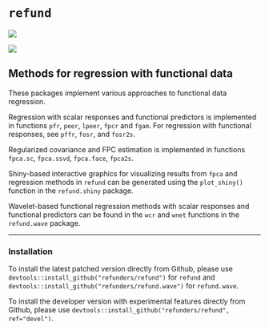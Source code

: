 # `refund`
[![](https://travis-ci.org/refunders/refund.svg?branch=master)](https://travis-ci.org/refunders/refund)

[![](http://cranlogs.r-pkg.org/badges/refund)](http://cran.rstudio.com/web/packages/refund/index.html)

## Methods for regression with functional data

These packages implement various approaches to functional data regression. 

Regression with scalar responses and functional predictors is implemented in functions `pfr`, `peer`, `lpeer`, `fpcr` and `fgam`. For regression with functional responses, see `pffr`, `fosr`, and `fosr2s`.

Regularized covariance and FPC estimation is implemented in functions `fpca.sc`,
`fpca.ssvd`, `fpca.face`, `fpca2s`.


Shiny-based interactive graphics for visualizing results from `fpca` and regression methods in `refund` can be generated using the `plot_shiny()` function in the `refund.shiny` package.


Wavelet-based functional regression methods with scalar responses and functional predictors can be found in the `wcr` and `wnet` functions in the `refund.wave` package.

---------------

### Installation

To install the latest patched version directly from Github, please use `devtools::install_github("refunders/refund")` for `refund` and `devtools::install_github("refunders/refund.wave")` for `refund.wave`.

To install the developer version with experimental features directly from Github, please use `devtools::install_github("refunders/refund", ref="devel")`.

